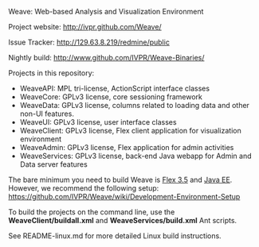 Weave: Web-based Analysis and Visualization Environment

Project website: http://ivpr.github.com/Weave/

Issue Tracker: http://129.63.8.219/redmine/public

Nightly build: http://www.github.com/IVPR/Weave-Binaries/

Projects in this repository:

 * WeaveAPI: MPL tri-license, ActionScript interface classes
 * WeaveCore: GPLv3 license, core sessioning framework
 * WeaveData: GPLv3 license, columns related to loading data and other non-UI features.
 * WeaveUI: GPLv3 license, user interface classes
 * WeaveClient: GPLv3 license, Flex client application for visualization environment
 * WeaveAdmin: GPLv3 license, Flex application for admin activities
 * WeaveServices: GPLv3 license, back-end Java webapp for Admin and Data server features

The bare minimum you need to build Weave is [Flex 3.5](http://fpdownload.adobe.com/pub/flex/sdk/builds/flex3/flex_sdk_3.5.0.12683_mpl.zip) and [Java EE](http://www.oracle.com/technetwork/java/javaee/downloads/index.html).  However, we recommend the following setup: https://github.com/IVPR/Weave/wiki/Development-Environment-Setup

To build the projects on the command line, use the **WeaveClient/buildall.xml** and **WeaveServices/build.xml** Ant scripts.

See README-linux.md for more detailed Linux build instructions.
